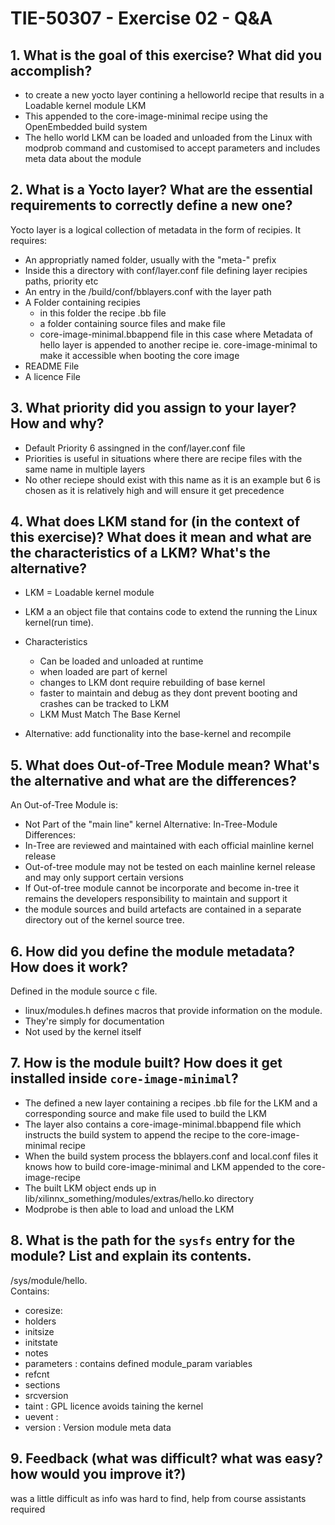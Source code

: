 # TIE-50307 - Exercise 02 - Q&A

## 1. What is the goal of this exercise? What did you accomplish?
- to create a new yocto layer contining a helloworld recipe that results in a Loadable kernel module LKM 
- This appended to the core-image-minimal recipe using the OpenEmbedded build system
- The hello world LKM can be loaded and unloaded from the Linux with modprob command and customised to accept parameters     and includes meta data about the module
## 2. What is a Yocto layer? What are the essential requirements to correctly define a new one?
Yocto layer is a logical collection of metadata in the form of recipies.
It requires:
- An appropriatly named folder, usually with the "meta-" prefix
- Inside this a directory with conf/layer.conf file defining layer recipies paths, priority etc
- An entry in the /build/conf/bblayers.conf with the layer path
- A Folder containing recipies
    - in this folder the recipe .bb file
    - a folder containing source files and make file
    - core-image-minimal.bbappend file in this case where Metadata of hello layer is appended to another recipe ie.              core-image-minimal to make it accessible when booting the core image
- README File
- A licence File

## 3. What priority did you assign to your layer? How and why?
- Default Priority 6 assingned in the conf/layer.conf file
- Priorities is useful in situations where there are recipe files with the same name in multiple layers
- No other reciepe should exist with this name as it is an example but 6 is chosen as it is relatively high and will         ensure it get precedence

## 4. What does LKM stand for (in the context of this exercise)? What does it mean and what are the characteristics of a LKM? What's the alternative?
- LKM = Loadable kernel module
- LKM a an object file that contains code to extend the running the Linux kernel(run time).
- Characteristics
    - Can be loaded and unloaded at runtime
    - when loaded are part of kernel
    - changes to LKM dont require rebuilding of base kernel
    - faster to maintain and debug as they dont prevent booting and crashes can be tracked to LKM
    - LKM Must Match The Base Kernel

- Alternative: add functionality into the base-kernel and recompile
 
## 5. What does Out-of-Tree Module mean? What's the alternative and what are the differences?
An Out-of-Tree Module is:
- Not Part of the "main line" kernel 
Alternative: In-Tree-Module
Differences: 
- In-Tree are reviewed and maintained with each official mainline kernel release
- Out-of-tree module may not be tested on each mainline kernel release and may only support certain versions
- If Out-of-tree module cannot be incorporate and become in-tree it remains the developers responsibility to maintain and    support it 
- the module sources and build artefacts are contained in a separate directory out of the kernel source tree.
## 6. How did you define the module metadata? How does it work?
Defined in the module source c file.  
- linux/modules.h defines macros that provide information on the module.  
- They're simply for documentation
- Not used by the kernel itself

## 7. How is the module built? How does it get installed inside `core-image-minimal`?
- The defined a new layer containing a recipes .bb file for the LKM and a corresponding source and make file used to build the LKM
- The layer also contains a  core-image-minimal.bbappend file which instructs the build system to append the recipe to the core-image-minimal recipe
- When the build system process the bblayers.conf and local.conf files it knows how to build core-image-minimal and LKM appended to the core-image-recipe  
- The built LKM object ends up in lib/xilinnx_something/modules/extras/hello.ko directory
- Modprobe is then able to load and unload the LKM

## 8. What is the path for the `sysfs` entry for the module? List and explain its contents.
/sys/module/hello.  
Contains:
- coresize:
- holders
- initsize
- initstate
- notes
- parameters : contains defined module_param variables
- refcnt
- sections
- srcversion
- taint : GPL licence avoids taining the kernel
- uevent : 
- version : Version module meta data
## 9. Feedback (what was difficult? what was easy? how would you improve it?)
was a little difficult as info was hard to find,  help from course assistants required